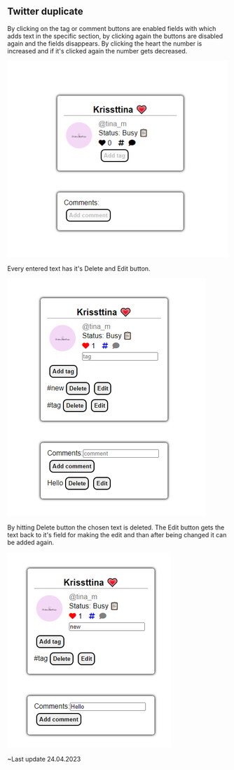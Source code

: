 ## Twitter duplicate

By clicking on the tag or comment buttons are enabled fields with which adds text in the specific section, by clicking again the buttons are disabled again and the fields disappears. 
By clicking the heart the number is increased and if it's clicked again the number gets decreased.

![preview](img/preview.png)

Every entered text has it's Delete and Edit button.
 
![preview](img/clicked-icons.png)

By hitting Delete button the chosen text is deleted.
The Edit button gets the text back to it's field for making the edit and than after being changed it can be added again.

![preview](img/btns-prev.png)

~Last update 24.04.2023